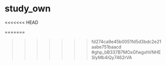 # study_own
<<<<<<< HEAD

=======
>>>>>>> fd274ca9e45b0051fd5d3bdc2e21aabe751baacd
#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
